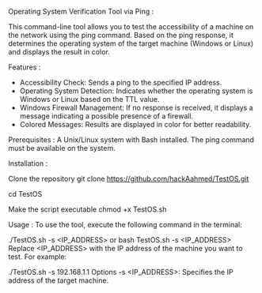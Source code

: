 Operating System Verification Tool via Ping :

This command-line tool allows you to test the accessibility of a machine on the network using the ping command. Based on the ping response, it determines the operating system of the target machine (Windows or Linux) and displays the result in color.

Features :
- Accessibility Check: Sends a ping to the specified IP address.
- Operating System Detection: Indicates whether the operating system is Windows or Linux based on the TTL value.
- Windows Firewall Management: If no response is received, it displays a message indicating a possible presence of a firewall.
- Colored Messages: Results are displayed in color for better readability.

Prerequisites :
A Unix/Linux system with Bash installed.
The ping command must be available on the system.

Installation :

Clone the repository
git clone https://github.com/hackAahmed/TestOS.git

cd TestOS

Make the script executable
chmod +x TestOS.sh

Usage :
To use the tool, execute the following command in the terminal:

./TestOS.sh -s <IP_ADDRESS>
or
bash TestOS.sh -s <IP_ADDRESS>
Replace <IP_ADDRESS> with the IP address of the machine you want to test. For example:

./TestOS.sh -s 192.168.1.1
Options
-s <IP_ADDRESS>: Specifies the IP address of the target machine.
